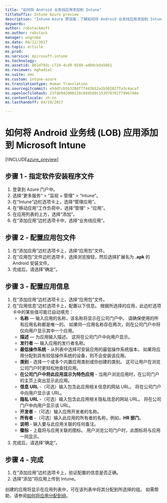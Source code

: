 ```yaml
---
title: "如何将 Android 业务线应用添加到 Intune"
titleSuffix: Intune Azure preview
description: "Intune Azure 预览版：了解如何将 Android 业务线应用添加到 Intune。"
keywords: 
author: robstackmsft
ms.author: robstack
manager: angrobe
ms.date: 04/12/2017
ms.topic: article
ms.prod: 
ms.service: microsoft-intune
ms.technology: 
ms.assetid: 061d793c-c724-4cd9-9240-adb0cbda5661
ms.reviewer: mghadial
ms.suite: ems
ms.custom: intune-azure
ms.translationtype: Human Translation
ms.sourcegitcommit: e5dd7cb5b320df7f443b52a1b502027fa3c4acaf
ms.openlocfilehash: 21fde942000220c8d4589c153978701f7996748e
ms.contentlocale: zh-cn
ms.lasthandoff: 04/19/2017

---
```


# <a name="how-to-add-android-line-of-business-lob-apps-to-microsoft-intune"></a>如何将 Android 业务线 (LOB) 应用添加到 Microsoft Intune

[!INCLUDE[azure_preview](../includes/azure_preview.md)]


## <a name="step-1---specify-the-software-setup-file"></a>步骤 1 - 指定软件安装程序文件

1. 登录到 Azure 门户中。
2. 选择“更多服务” > “监视 + 管理” > “Intune”。
3. 在“Intune”边栏选项卡上，选择“管理应用”。
4. 在“移动应用”工作负荷中，选择“管理” > “应用”。
5. 在应用列表的上方，选择“添加”。
6. 在“添加应用”边栏选项卡中，选择“业务线应用”。

## <a name="step-2---configure-the-app-package-file"></a>步骤 2 - 配置应用包文件

1. 在“添加应用”边栏选项卡上，选择“应用包”文件。
2. 在“应用包”文件边栏选项卡，选择浏览按钮，然后选择扩展名为 **.apk** 的 Android 安装文件。
3. 完成后，请选择“确定”。


## <a name="step-3---configure-app-information"></a>步骤 3 - 配置应用信息

1. 在“添加应用”边栏选项卡上，选择“应用包”文件。
2. 在“应用信息”边栏选项卡上，配置以下信息。 根据所选择的应用，此边栏选项卡中的某些值可能已自动填充：
    - **名称** — 输入应用的名称，该名称将显示在公司门户中。 请确保使用的所有应用名称都是唯一的。 如果同一应用名称存在两次，则在公司门户中将仅向用户显示其中一个应用。
    - **描述** — 为应用输入描述。 这将在公司门户中向用户显示。
    - **发行者** — 输入应用的发行者名称。
    - **最低操作系统** - 从列表中选择可安装应用的最低操作系统版本。 如果将应用分配到具有较低操作系统的设备，则不会安装该应用。
    - **类别** - 选择一个或多个内置应用类别或你创建的类别。 这可让用户在浏览公司门户时更轻松地查找应用。
    - **在公司门户中将此应用显示为特色应用** - 当用户浏览应用时，在公司门户的主页上突出显示此应用。
    - **信息 URL** -（可选）输入包含此应用相关信息的网站 URL。 将在公司门户中向用户显示该 URL。
    - **隐私 URL** -（可选）输入包含此应用相关隐私信息的网站 URL。 将在公司门户中向用户显示该 URL。
    - **开发者** -（可选）输入应用开发者的名称。
    - **所有者** -（可选）输入此应用的所有者的名称，例如，**HR 部门**。
    - **说明** - 输入要与此应用关联的任何备注。
    - **徽标** - 上载将与应用关联的图标。 用户浏览公司门户时，此图标将与应用一同显示。
3. 完成后，请选择“确定”。

## <a name="step-4---finish-up"></a>步骤 4 - 完成

1. 在“添加应用”边栏选项卡上，验证配置的信息是否正确。
2. 选择“添加”将应用上传到 Intune。

创建的应用将显示在应用列表中，可在该列表中将其分配到所选择的组。 如需帮助，请参阅[如何将应用分配到组](/intune-azure/manage-apps/deploy-apps)。

